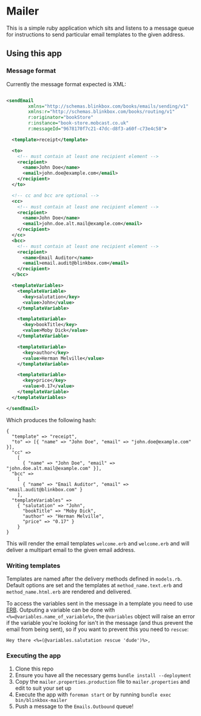 # Mailer

This is a simple ruby application which sits and listens to a message queue for instructions to send particular email templates to the given address.

## Using this app

### Message format

Currently the message format expected is XML:

```xml

<sendEmail
        xmlns="http://schemas.blinkbox.com/books/emails/sending/v1"
        xmlns:r="http://schemas.blinkbox.com/books/routing/v1"
        r:originator="bookStore"
        r:instance="book-store.mobcast.co.uk"
        r:messageId="9678170f7c21-47dc-d8f3-a60f-c73e4c58">

  <template>receipt</template>

  <to>
    <!-- must contain at least one recipient element -->
    <recipient>
      <name>John Doe</name>
      <email>john.doe@example.com</email>
    </recipient>
  </to>

  <!-- cc and bcc are optional -->
  <cc>
    <!-- must contain at least one recipient element -->
    <recipient>
      <name>John Doe</name>
      <email>john.doe.alt.mail@example.com</email>
    </recipient>
  </cc>
  <bcc>
    <!-- must contain at least one recipient element -->
    <recipient>
      <name>Email Auditor</name>
      <email>email.audit@blinkbox.com</email>
    </recipient>
  </bcc>

  <templateVariables>
    <templateVariable>
      <key>salutation</key>
      <value>John</value>
    </templateVariable>

    <templateVariable>
      <key>bookTitle</key>
      <value>Moby Dick</value>
    </templateVariable>

    <templateVariable>
      <key>author</key>
      <value>Herman Melville</value>
    </templateVariable>

    <templateVariable>
      <key>price</key>
      <value>0.17</value>
    </templateVariable>
  </templateVariables>

</sendEmail>
```

Which produces the following hash:

    {
      "template" => "receipt",
      "to" => [{ "name" => "John Doe", "email" => "john.doe@example.com" }],
      "cc" =>
        [
          { "name" => "John Doe", "email" => "john.doe.alt.mail@example.com" }],
      "bcc" =>
        [
          { "name" => "Email Auditor", "email" => "email.audit@blinkbox.com" }
        ],
      "templateVariables" =>
        { "salutation" => "John",
          "bookTitle" => "Moby Dick",
          "author" => "Herman Melville",
          "price" => "0.17" } 
        }
    }

This will render the email templates `welcome.erb` and `welcome.erb` and will deliver a multipart email to the given email address.

### Writing templates

Templates are named after the delivery methods defined in `models.rb`. Default options are set and the templates at `method_name.text.erb` and `method_name.html.erb` are rendered and delivered.

To access the variables sent in the message in a template you need to use [ERB](http://rrn.dk/rubys-erb-templating-system). Outputing a variable can be done with `<%=@variables.name_of_variable%>`, the `@variables` object will raise an error if the variable you're looking for isn't in the message (and thus prevent the email from being sent), so if you want to prevent this you need to `rescue`:

    Hey there <%=(@variables.salutation rescue 'dude')%>,

### Executing the app

1. Clone this repo
2. Ensure you have all the necessary gems `bundle install --deployment`
3. Copy the `mailer.properties.production` file to `mailer.properties` and edit to suit your set up
4. Execute the app with `foreman start` or by running `bundle exec bin/blinkbox-mailer`
5. Push a message to the `Emails.Outbound` queue!